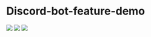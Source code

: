 # Discord-bot-feature-demo
[![](https://github.com/funny-nation/Discord-bot-feature-demo/actions/workflows/testOnStart.yml/badge.svg)](https://github.com/funny-nation/Discord-bot-feature-demo/actions/workflows/testOnStart.yml)
[![](https://github.com/funny-nation/Discord-bot-feature-demo/actions/workflows/eslint.yml/badge.svg)](https://github.com/funny-nation/Discord-bot-feature-demo/eslint.yml)
[![](https://jenkins.funnynation.org/job/discord-feature-demo/badge/icon)](https://jenkins.funnynation.org/job/discord-feature-demo)

